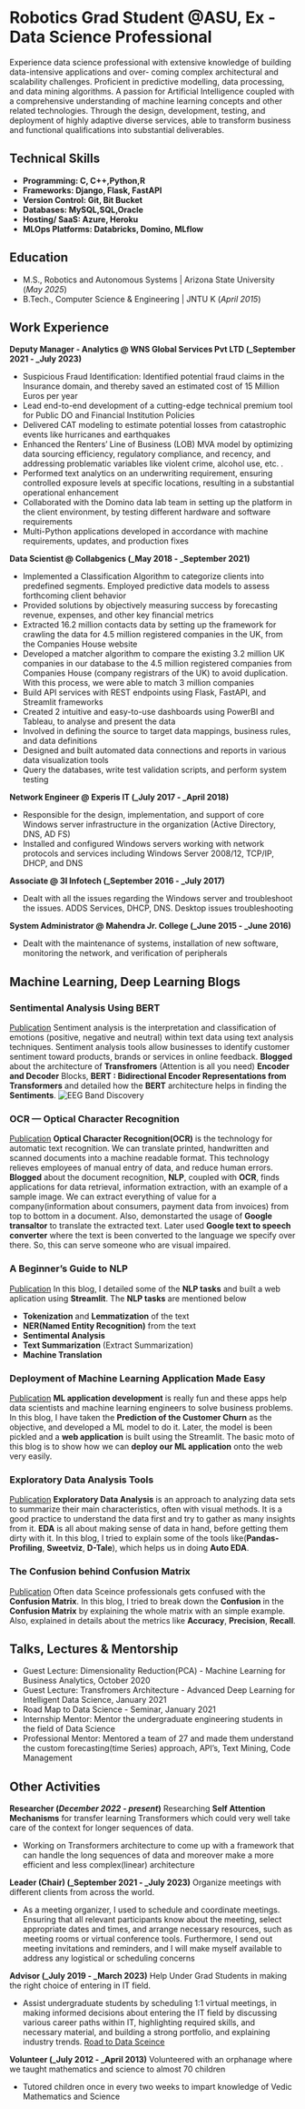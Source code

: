 # Robotics Grad Student @ASU, Ex -  Data Science Professional

Experience data science professional with extensive knowledge of building data-intensive applications and over- coming complex architectural and scalability challenges. Proficient in predictive modelling, data processing, and data mining algorithms. A passion for Artificial Intelligence coupled with a comprehensive understanding of machine learning concepts and other related technologies. Through the design, development, testing, and deployment of highly adaptive diverse services, able to transform business and functional qualifications into substantial deliverables.

## Technical Skills
- **Programming: C, C++,Python,R**
- **Frameworks: Django, Flask, FastAPI**
- **Version Control: Git, Bit Bucket** 
- **Databases: MySQL,SQL,Oracle**
- **Hosting/ SaaS: Azure, Heroku**
- **MLOps Platforms: Databricks, Domino, MLflow**

## Education
- M.S., Robotics and Autonomous Systems | Arizona State University (_May 2025_)								       		
- B.Tech., Computer Science & Engineering	| JNTU K (_April 2015_)	 			        		

## Work Experience
**Deputy Manager - Analytics @ WNS Global Services Pvt LTD (_September 2021 - _July 2023)**
- Suspicious Fraud Identification: Identified potential fraud claims in the Insurance domain, and thereby saved an estimated cost of 15 Million Euros per year
- Lead end-to-end development of a cutting-edge technical premium tool for Public DO and Financial Institution Policies
- Delivered CAT modeling to estimate potential losses from catastrophic events like hurricanes and earthquakes
- Enhanced the Renters’ Line of Business (LOB) MVA model by optimizing data sourcing efficiency, regulatory compliance, and recency, and addressing problematic variables like violent crime, alcohol use, etc. . 
- Performed text analytics on an underwriting requirement, ensuring controlled exposure levels at specific locations, resulting in a substantial operational enhancement
- Collaborated with the Domino data lab team in setting up the platform in the client environment, by testing different hardware and software requirements
- Multi-Python applications developed in accordance with machine requirements, updates, and production fixes

**Data Scientist @ Collabgenics  (_May 2018 - _September 2021)**
- Implemented a Classification Algorithm to categorize clients into predefined segments. Employed predictive data models to assess forthcoming client behavior
- Provided solutions by objectively measuring success by forecasting revenue, expenses, and other key financial metrics
- Extracted 16.2 million contacts data by setting up the framework for crawling the data for 4.5 million registered companies in the UK, from the Companies House website
- Developed a matcher algorithm to compare the existing 3.2 million UK companies in our database to the 4.5 million registered companies from Companies House (company registrars of the UK) to avoid duplication. With this process, we were able to match 3 million companies
- Build API services with REST endpoints using Flask, FastAPI, and Streamlit frameworks
- Created 2 intuitive and easy-to-use dashboards using PowerBI and Tableau, to analyse and present the data
-	Involved in defining the source to target data mappings, business rules, and data definitions
-	Designed and built automated data connections and reports in various data visualization tools
-	Query the databases, write test validation scripts, and perform system testing

**Network Engineer @ Experis IT (_July 2017 - _April 2018)**
- Responsible for the design, implementation, and support of core Windows server infrastructure in the organization (Active Directory, DNS, AD FS)
-	Installed and configured Windows servers working with network protocols and services including Windows Server 2008/12, TCP/IP, DHCP, and DNS

**Associate @ 3I Infotech (_September 2016 - _July 2017)**
- Dealt with all the issues regarding the Windows server and troubleshoot the issues. ADDS Services, DHCP, DNS. Desktop issues troubleshooting
  
**System Administrator @ Mahendra Jr. College (_June 2015 - _June 2016)**
- Dealt with the maintenance of systems, installation of new software, monitoring the network, and verification of peripherals

## Machine Learning, Deep Learning Blogs
### Sentimental Analysis Using BERT
[Publication](https://medium.com/@karteekmenda93/part-1-sentimental-analysis-using-bert-c030ca9b33b6)
Sentiment analysis is the interpretation and classification of emotions (positive, negative and neutral) within text data using text analysis techniques. Sentiment analysis tools allow businesses to identify customer sentiment toward products, brands or services in online feedback. **Blogged** about the architecture of **Transfromers** (Attention is all you need) **Encoder and Decoder** Blocks, **BERT : Bidirectional Encoder Representations from Transformers** and detailed how the **BERT** architecture helps in finding the **Sentiments**.
![EEG Band Discovery](/assets/img/eeg_band_discovery.jpeg)

### OCR — Optical Character Recognition
[Publication](https://medium.com/@karteekmenda93/ocr-optical-character-recognition-f4317300fa8f)
**Optical Character Recognition(OCR)** is the technology for automatic text recognition. We can translate printed, handwritten and scanned documents into a machine readable format. This technology relieves employees of manual entry of data, and reduce human errors. **Blogged** about the document recognition, **NLP**, coupled with **OCR**, finds applications for data retrieval, information extraction, with an example of a sample image. We can extract everything of value for a company(information about consumers, payment data from invoices) from top to bottom in a document. Also, demonstarted the usage of **Google transaltor** to translate the extracted text. Later used **Google text to speech converter** where the text is been converted to the language we specify over there. So, this can serve someone who are visual impaired.

### A Beginner’s Guide to NLP
[Publication](https://medium.com/@karteekmenda93/a-beginners-guide-to-nlp-da13fae5e885)
In this blog, I detailed some of the **NLP tasks** and built a web aplication using **Streamlit**. The **NLP tasks** are mentioned below
- **Tokenization** and **Lemmatization** of the text
- **NER(Named Entity Recognition)** from the text
- **Sentimental Analysis**
- **Text Summarization** (Extract Summarization)
- **Machine Translation**

### Deployment of Machine Learning Application Made Easy
[Publication](https://medium.com/@karteekmenda93/deployment-of-machine-learning-application-made-easy-f61ba593c318)
**ML application development** is really fun and these apps help data scientists and machine learning engineers to solve business problems. In this blog, I have taken the **Prediction of the Customer Churn** as the objective, and developed a ML model to do it. Later, the model is been pickled and a **web application** is built using the Streamlit. The basic moto of this blog is to show how we can **deploy our ML application** onto the web very easily.

### Exploratory Data Analysis Tools
[Publication](https://medium.com/@karteekmenda93/exploratory-data-analysis-tools-83ef538c879f)
**Exploratory Data Analysis** is an approach to analyzing data sets to summarize their main characteristics, often with visual methods. It is a good practice to understand the data first and try to gather as many insights from it. **EDA** is all about making sense of data in hand, before getting them dirty with it. In this blog, I tried to explain some of the tools like(**Pandas-Profiling**, **Sweetviz**, **D-Tale**), which helps us in doing **Auto EDA**.

### The Confusion behind Confusion Matrix
[Publication](https://medium.com/@karteekmenda93/the-confusion-behind-confusion-matrix-35bab6756137)
Often data Sceince professionals gets confused with the **Confusion Matrix**. In this blog, I tried to break down the **Confusion** in the **Confusion Matrix** by explaining the whole matrix with an simple example. Also, explained in details about the metrics like **Accuracy**, **Precision**, **Recall**.

## Talks, Lectures & Mentorship
- Guest Lecture: Dimensionality Reduction(PCA) - Machine Learning for Business Analytics, October 2020
- Guest Lecture: Transfromers Architecture - Advanced Deep Learning for Intelligent Data Science, January 2021
- Road Map to Data Science - Seminar, January 2021
- Internship Mentor: Mentor the undergraduate engineering students in the field of Data Science
- Professional Mentor: Mentored a team of 27 and made them understand the custom forecasting(time Series) approach, API’s, Text Mining, Code Management

## Other Activities
**Researcher (_December 2022 - present_)**
Researching **Self Attention Mechanisms** for transfer learning Transformers which could very well take care of the context for longer sequences of data.
- Working on Transformers architecture to come up with a framework that can handle the long sequences of data and moreover make a more efficient and less complex(linear) architecture

**Leader (Chair) (_September 2021 - _July 2023)**
Organize meetings with different clients from across the world.
- As a meeting organizer, I used to schedule and coordinate meetings. Ensuring that all relevant participants know about the meeting, select appropriate dates and times, and arrange necessary resources, such as meeting rooms or virtual conference tools. Furthermore, I send out meeting invitations and reminders, and I will make myself available to address any logistical or scheduling concerns

**Advisor (_July 2019 - _March 2023)**
Help Under Grad Students in making the right choice of entering in IT field.
- Assist undergraduate students by scheduling 1:1 virtual meetings, in making informed decisions about entering the IT field by discussing various career paths within IT, highlighting required skills, and necessary material, and building a strong portfolio, and explaining industry trends.
[Road to Data Sceince](https://karteekmenda93-data-science-roadmap-streamlit-app-v31e2r.streamlit.app/)

**Volunteer (_July 2012 - _April 2013)**
Volunteered with an orphanage where we taught mathematics and science to almost 70 children
- Tutored children once in every two weeks to impart knowledge of Vedic Mathematics and Science
